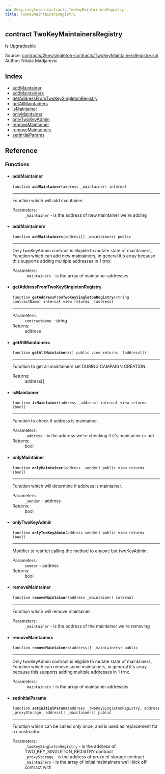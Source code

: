 ```yaml
---
id: 2key_singleton-contracts_TwoKeyMaintainersRegistry
title: TwoKeyMaintainersRegistry
---
```


<div class="contract-doc"><div class="contract"><h2 class="contract-header"><span class="contract-kind">contract</span> TwoKeyMaintainersRegistry</h2><p class="base-contracts"><span>is</span> <a href="2key_upgradability_Upgradeable.html">Upgradeable</a></p><div class="source">Source: <a href="https://github.com/2keynet/web3-alpha/blob/v0.0.3/contracts/2key/singleton-contracts/TwoKeyMaintainersRegistry.sol" target="_blank">contracts/2key/singleton-contracts/TwoKeyMaintainersRegistry.sol</a></div><div class="author">Author: Nikola Madjarevic</div></div><div class="index"><h2>Index</h2><ul><li><a href="2key_singleton-contracts_TwoKeyMaintainersRegistry.html#addMaintainer">addMaintainer</a></li><li><a href="2key_singleton-contracts_TwoKeyMaintainersRegistry.html#addMaintainers">addMaintainers</a></li><li><a href="2key_singleton-contracts_TwoKeyMaintainersRegistry.html#getAddressFromTwoKeySingletonRegistry">getAddressFromTwoKeySingletonRegistry</a></li><li><a href="2key_singleton-contracts_TwoKeyMaintainersRegistry.html#getAllMaintainers">getAllMaintainers</a></li><li><a href="2key_singleton-contracts_TwoKeyMaintainersRegistry.html#isMaintainer">isMaintainer</a></li><li><a href="2key_singleton-contracts_TwoKeyMaintainersRegistry.html#onlyMaintainer">onlyMaintainer</a></li><li><a href="2key_singleton-contracts_TwoKeyMaintainersRegistry.html#onlyTwoKeyAdmin">onlyTwoKeyAdmin</a></li><li><a href="2key_singleton-contracts_TwoKeyMaintainersRegistry.html#removeMaintainer">removeMaintainer</a></li><li><a href="2key_singleton-contracts_TwoKeyMaintainersRegistry.html#removeMaintainers">removeMaintainers</a></li><li><a href="2key_singleton-contracts_TwoKeyMaintainersRegistry.html#setInitialParams">setInitialParams</a></li></ul></div><div class="reference"><h2>Reference</h2><div class="functions"><h3>Functions</h3><ul><li><div class="item function"><span id="addMaintainer" class="anchor-marker"></span><h4 class="name">addMaintainer</h4><div class="body"><code class="signature">function <strong>addMaintainer</strong><span>(address _maintainer) </span><span>internal </span></code><hr/><div class="description"><p>Function which will add maintainer.</p></div><dl><dt><span class="label-parameters">Parameters:</span></dt><dd><div><code>_maintainer</code> - is the address of new maintainer we&#x27;re adding</div></dd></dl></div></div></li><li><div class="item function"><span id="addMaintainers" class="anchor-marker"></span><h4 class="name">addMaintainers</h4><div class="body"><code class="signature">function <strong>addMaintainers</strong><span>(address[] _maintainers) </span><span>public </span></code><hr/><div class="description"><p>Only twoKeyAdmin contract is eligible to mutate state of maintainers, Function which can add new maintainers, in general it&#x27;s array because this supports adding multiple addresses in 1 trnx.</p></div><dl><dt><span class="label-parameters">Parameters:</span></dt><dd><div><code>_maintainers</code> - is the array of maintainer addresses</div></dd></dl></div></div></li><li><div class="item function"><span id="getAddressFromTwoKeySingletonRegistry" class="anchor-marker"></span><h4 class="name">getAddressFromTwoKeySingletonRegistry</h4><div class="body"><code class="signature">function <strong>getAddressFromTwoKeySingletonRegistry</strong><span>(string contractName) </span><span>internal </span><span>view </span><span>returns  (address) </span></code><hr/><dl><dt><span class="label-parameters">Parameters:</span></dt><dd><div><code>contractName</code> - string</div></dd><dt><span class="label-return">Returns:</span></dt><dd>address</dd></dl></div></div></li><li><div class="item function"><span id="getAllMaintainers" class="anchor-marker"></span><h4 class="name">getAllMaintainers</h4><div class="body"><code class="signature">function <strong>getAllMaintainers</strong><span>() </span><span>public </span><span>view </span><span>returns  (address[]) </span></code><hr/><div class="description"><p>Function to get all maintainers set DURING CAMPAIGN CREATION.</p></div><dl><dt><span class="label-return">Returns:</span></dt><dd>address[]</dd></dl></div></div></li><li><div class="item function"><span id="isMaintainer" class="anchor-marker"></span><h4 class="name">isMaintainer</h4><div class="body"><code class="signature">function <strong>isMaintainer</strong><span>(address _address) </span><span>internal </span><span>view </span><span>returns  (bool) </span></code><hr/><div class="description"><p>Function to check if address is maintainer.</p></div><dl><dt><span class="label-parameters">Parameters:</span></dt><dd><div><code>_address</code> - is the address we&#x27;re checking if it&#x27;s maintainer or not</div></dd><dt><span class="label-return">Returns:</span></dt><dd>bool</dd></dl></div></div></li><li><div class="item function"><span id="onlyMaintainer" class="anchor-marker"></span><h4 class="name">onlyMaintainer</h4><div class="body"><code class="signature">function <strong>onlyMaintainer</strong><span>(address _sender) </span><span>public </span><span>view </span><span>returns  (bool) </span></code><hr/><div class="description"><p>Function which will determine if address is maintainer.</p></div><dl><dt><span class="label-parameters">Parameters:</span></dt><dd><div><code>_sender</code> - address</div></dd><dt><span class="label-return">Returns:</span></dt><dd>bool</dd></dl></div></div></li><li><div class="item function"><span id="onlyTwoKeyAdmin" class="anchor-marker"></span><h4 class="name">onlyTwoKeyAdmin</h4><div class="body"><code class="signature">function <strong>onlyTwoKeyAdmin</strong><span>(address sender) </span><span>public </span><span>view </span><span>returns  (bool) </span></code><hr/><div class="description"><p>Modifier to restrict calling the method to anyone but twoKeyAdmin.</p></div><dl><dt><span class="label-parameters">Parameters:</span></dt><dd><div><code>sender</code> - address</div></dd><dt><span class="label-return">Returns:</span></dt><dd>bool</dd></dl></div></div></li><li><div class="item function"><span id="removeMaintainer" class="anchor-marker"></span><h4 class="name">removeMaintainer</h4><div class="body"><code class="signature">function <strong>removeMaintainer</strong><span>(address _maintainer) </span><span>internal </span></code><hr/><div class="description"><p>Function which will remove maintainer.</p></div><dl><dt><span class="label-parameters">Parameters:</span></dt><dd><div><code>_maintainer</code> - is the address of the maintainer we&#x27;re removing</div></dd></dl></div></div></li><li><div class="item function"><span id="removeMaintainers" class="anchor-marker"></span><h4 class="name">removeMaintainers</h4><div class="body"><code class="signature">function <strong>removeMaintainers</strong><span>(address[] _maintainers) </span><span>public </span></code><hr/><div class="description"><p>Only twoKeyAdmin contract is eligible to mutate state of maintainers, Function which can remove some maintainers, in general it&#x27;s array because this supports adding multiple addresses in 1 trnx.</p></div><dl><dt><span class="label-parameters">Parameters:</span></dt><dd><div><code>_maintainers</code> - is the array of maintainer addresses</div></dd></dl></div></div></li><li><div class="item function"><span id="setInitialParams" class="anchor-marker"></span><h4 class="name">setInitialParams</h4><div class="body"><code class="signature">function <strong>setInitialParams</strong><span>(address _twoKeySingletonRegistry, address _proxyStorage, address[] _maintainers) </span><span>public </span></code><hr/><div class="description"><p>Function which can be called only once, and is used as replacement for a constructor.</p></div><dl><dt><span class="label-parameters">Parameters:</span></dt><dd><div><code>_twoKeySingletonRegistry</code> - is the address of TWO_KEY_SINGLETON_REGISTRY contract</div><div><code>_proxyStorage</code> - is the address of proxy of storage contract</div><div><code>_maintainers</code> - is the array of initial maintainers we&#x27;ll kick off contract with</div></dd></dl></div></div></li></ul></div></div></div>
